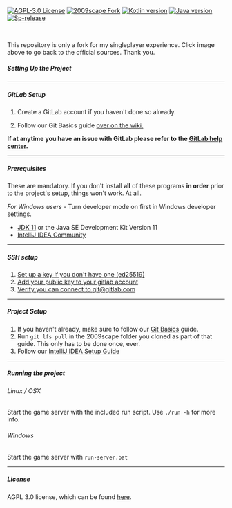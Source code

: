 [![AGPL-3.0 License][license-shield]][license-url]
[![2009scape Fork][fork-shield]][fork-url]
[![Kotlin version][kotlin-version]][kotlin-url]
[![Java version][java-version]][java-url]
[![Sp-release][sp-release]][sp-url]

<a href="https://2009scape.org/">
<img src="https://imgur.com/ThvoOSt.png" alt=""></a>

<a href="https://2009scape.org/site/game_guide/play.html">
<img src="https://imgur.com/AQaE61J.png" alt=""></a>

This repository is only a fork for my singleplayer experience. Click image above to go back to the official sources. Thank you.

##### Setting Up the Project

***

##### GitLab Setup

1. Create a GitLab account if you haven't done so already.

2. Follow our Git Basics guide [over on the wiki.](https://gitlab.com/2009scape/2009scape/-/wikis/git-basics)

**If at anytime you have an issue with GitLab please refer to the [GitLab help center](https://gitlab.com/help).**

***

##### Prerequisites

These are mandatory. If you don't install **all** of these programs **in order** prior to
the project's setup, things won't work. At all.

*For Windows users* - Turn developer mode on first in Windows developer settings.

* [JDK 11](https://adoptium.net) or the Java SE Development Kit Version 11
* [IntelliJ IDEA Community](https://www.jetbrains.com/idea/download/)

***

##### SSH setup

1. [Set up a key if you don't have one (ed25519)](https://docs.gitlab.com/ee/user/ssh.html#generate-an-ssh-key-pair)
2. [Add your public key to your gitlab account](https://docs.gitlab.com/ee/user/ssh.html#add-an-ssh-key-to-your-gitlab-account)
3. [Verify you can connect to git@gitlab.com](https://docs.gitlab.com/ee/user/ssh.html#verify-that-you-can-connect)

***

##### Project Setup

1. If you haven't already, make sure to follow our [Git Basics](https://gitlab.com/2009scape/2009scape/-/wikis/git-basics) guide.
2. Run `git lfs pull` in the 2009scape folder you cloned as part of that guide. This only has to be done once, ever.
3. Follow our [IntelliJ IDEA Setup Guide](https://gitlab.com/2009scape/2009scape/-/wikis/Setup-for-IntelliJ-IDEA-IDE)

***

##### Running the project

###### Linux / OSX

Start the game server with the included run script. Use `./run -h` for more info.

###### Windows

Start the game server with `run-server.bat`

***

##### License

AGPL 3.0 license, which can be found [here](https://www.gnu.org/licenses/agpl-3.0.en.html).

[license-shield]: https://img.shields.io/badge/license-AGPL--3.0-informational
[license-url]: https://www.gnu.org/licenses/agpl-3.0.en.html

[fork-shield]: https://img.shields.io/badge/repository-fork-blue
[fork-url]: https://gitlab.com/2009scape/2009scape

[sp-release]: https://img.shields.io/badge/singleplayer-release-blue
[sp-url]: https://github.com/szumaster3/2009scape-game

[kotlin-version]: https://img.shields.io/badge/kotlin-1.8.20-blue.svg?logo=kotlin
[kotlin-url]: http://kotlinlang.org

[java-version]: https://img.shields.io/badge/java-11-blue.svg?logo=openjdk
[java-url]: https://adoptium.net/temurin/releases/?version=11
